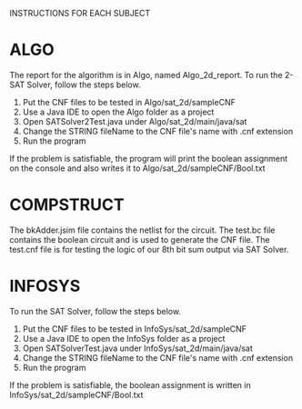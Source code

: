 INSTRUCTIONS FOR EACH SUBJECT

ALGO
=====
The report for the algorithm is in Algo, named Algo_2d_report.
To run the 2-SAT Solver, follow the steps below.

1. Put the CNF files to be tested in  Algo/sat_2d/sampleCNF
2. Use a Java IDE to open the Algo folder as a project
3. Open SATSolver2Test.java under Algo/sat_2d/main/java/sat
4. Change the STRING fileName to the CNF file's name with .cnf extension
5. Run the program

If the problem is satisfiable, the program will print the boolean assignment on the console
and also writes it to Algo/sat_2d/sampleCNF/<fileName>Bool.txt


COMPSTRUCT
===========
The bkAdder.jsim file contains the netlist for the circuit.
The test.bc file contains the boolean circuit and is used to generate the CNF file.
The test.cnf file is for testing the logic of our 8th bit sum output via SAT Solver.


INFOSYS
========
To run the SAT Solver, follow the steps below.

1. Put the CNF files to be tested in InfoSys/sat_2d/sampleCNF
2. Use a Java IDE to open the InfoSys folder as a project
3. Open SATSolverTest.java under InfoSys/sat_2d/main/java/sat
4. Change the STRING fileName to the CNF file's name with .cnf extension
5. Run the program

If the problem is satisfiable, 
the boolean assignment is written in InfoSys/sat_2d/sampleCNF/<fileName>Bool.txt
